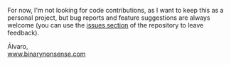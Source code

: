 For now, I'm not looking for code contributions, as I want to keep this as a personal project, but bug reports and feature suggestions are always welcome (you can use the [issues section](https://github.com/binarynonsense/comic-template-maker-web/issues) of the repository to leave feedback).

Álvaro,  
www.binarynonsense.com
